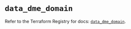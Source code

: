 # `data_dme_domain`

Refer to the Terraform Registry for docs: [`data_dme_domain`](https://registry.terraform.io/providers/dnsmadeeasy/dme/1.0.8/docs/data-sources/domain).
